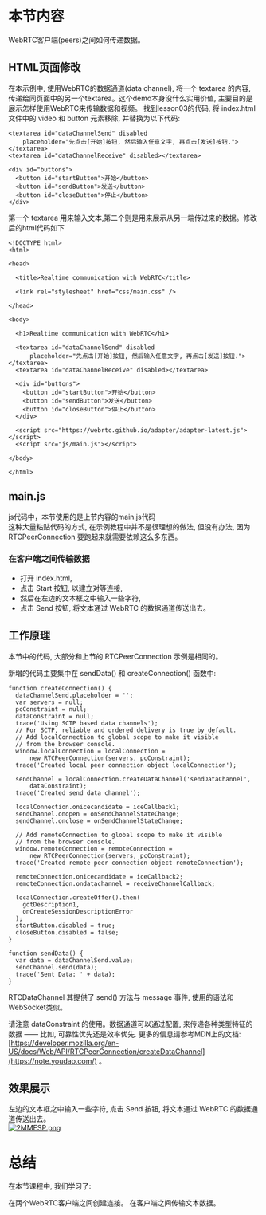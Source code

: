# 本节内容
WebRTC客户端(peers)之间如何传递数据。
## HTML页面修改
在本示例中, 使用WebRTC的数据通道(data channel), 将一个 textarea 的内容, 传递给同页面中的另一个textarea。这个demo本身没什么实用价值, 主要目的是展示怎样使用WebRTC来传输数据和视频。
找到lesson03的代码, 将 index.html 文件中的 video 和 button 元素移除, 并替换为以下代码:

```
<textarea id="dataChannelSend" disabled
    placeholder="先点击[开始]按钮, 然后输入任意文字, 再点击[发送]按钮."></textarea>
<textarea id="dataChannelReceive" disabled></textarea>

<div id="buttons">
  <button id="startButton">开始</button>
  <button id="sendButton">发送</button>
  <button id="closeButton">停止</button>
</div>
```
第一个 textarea 用来输入文本,第二个则是用来展示从另一端传过来的数据。修改后的html代码如下

```
<!DOCTYPE html>
<html>

<head>

  <title>Realtime communication with WebRTC</title>

  <link rel="stylesheet" href="css/main.css" />

</head>

<body>

  <h1>Realtime communication with WebRTC</h1>

  <textarea id="dataChannelSend" disabled
      placeholder="先点击[开始]按钮, 然后输入任意文字, 再点击[发送]按钮."></textarea>
  <textarea id="dataChannelReceive" disabled></textarea>

  <div id="buttons">
    <button id="startButton">开始</button>
    <button id="sendButton">发送</button>
    <button id="closeButton">停止</button>
  </div>

  <script src="https://webrtc.github.io/adapter/adapter-latest.js"></script>
  <script src="js/main.js"></script>

</body>

</html>
```
## main.js
js代码中，本节使用的是上节内容的main.js代码  
这种大量粘贴代码的方式, 在示例教程中并不是很理想的做法, 但没有办法, 因为 RTCPeerConnection 要跑起来就需要依赖这么多东西。
### 在客户端之间传输数据
- 打开 index.html,  
- 点击 Start 按钮, 以建立对等连接,  
- 然后在左边的文本框之中输入一些字符,  
- 点击 Send 按钮, 将文本通过 WebRTC 的数据通道传送出去。  
## 工作原理
本节中的代码, 大部分和上节的 RTCPeerConnection 示例是相同的。

新增的代码主要集中在 sendData() 和 createConnection() 函数中:

```
function createConnection() {
  dataChannelSend.placeholder = '';
  var servers = null;
  pcConstraint = null;
  dataConstraint = null;
  trace('Using SCTP based data channels');
  // For SCTP, reliable and ordered delivery is true by default.
  // Add localConnection to global scope to make it visible
  // from the browser console.
  window.localConnection = localConnection =
      new RTCPeerConnection(servers, pcConstraint);
  trace('Created local peer connection object localConnection');

  sendChannel = localConnection.createDataChannel('sendDataChannel',
      dataConstraint);
  trace('Created send data channel');

  localConnection.onicecandidate = iceCallback1;
  sendChannel.onopen = onSendChannelStateChange;
  sendChannel.onclose = onSendChannelStateChange;

  // Add remoteConnection to global scope to make it visible
  // from the browser console.
  window.remoteConnection = remoteConnection =
      new RTCPeerConnection(servers, pcConstraint);
  trace('Created remote peer connection object remoteConnection');

  remoteConnection.onicecandidate = iceCallback2;
  remoteConnection.ondatachannel = receiveChannelCallback;

  localConnection.createOffer().then(
    gotDescription1,
    onCreateSessionDescriptionError
  );
  startButton.disabled = true;
  closeButton.disabled = false;
}

function sendData() {
  var data = dataChannelSend.value;
  sendChannel.send(data);
  trace('Sent Data: ' + data);
}
```
RTCDataChannel 其提供了 send() 方法与 message 事件, 使用的语法和 WebSocket类似。

请注意 dataConstraint 的使用。数据通道可以通过配置, 来传递各种类型特征的数据 —— 比如, 可靠性优先还是效率优先. 更多的信息请参考MDN上的文档: [https://developer.mozilla.org/en-US/docs/Web/API/RTCPeerConnection/createDataChannel](https://note.youdao.com/) 。
## 效果展示
左边的文本框之中输入一些字符,
点击 Send 按钮, 将文本通过 WebRTC 的数据通道传送出去。  
[![2MMESP.png](https://z3.ax1x.com/2021/06/02/2MMESP.png)](https://imgtu.com/i/2MMESP)
# 总结
在本节课程中, 我们学习了:

在两个WebRTC客户端之间创建连接。
在客户端之间传输文本数据。